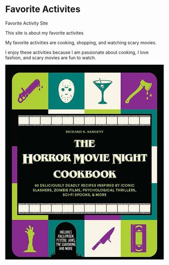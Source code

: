 # Favorite Activites
Favorite Activity Site

This site is about my favorite activites

My favorite activities are cooking, shopping, and watching scary movies.

I enjoy these activities because I am passionate about cooking, I love fashion, and scary movies are fun to watch.


![Random-Picture](Github.jpeg)
